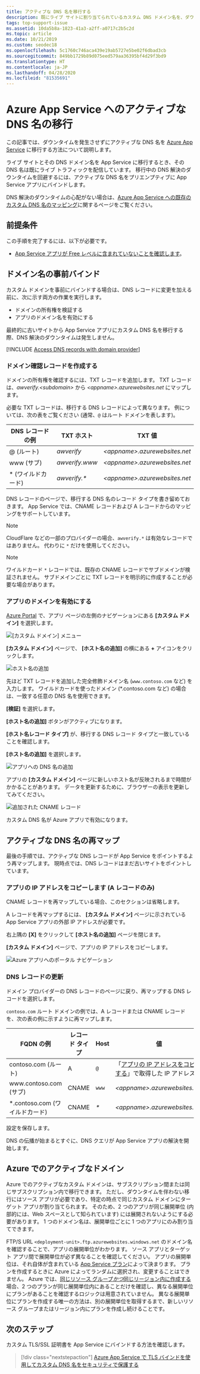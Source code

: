 ```yaml
---
title: アクティブな DNS 名を移行する
description: 既にライブ サイトに割り当てられているカスタム DNS ドメイン名を、ダウンタイムを発生させずに Azure App Service に移行する方法について説明します。
tags: top-support-issue
ms.assetid: 10da5b8a-1823-41a3-a2ff-a0717c2b5c2d
ms.topic: article
ms.date: 10/21/2019
ms.custom: seodec18
ms.openlocfilehash: 5c1760c746aca439e19ab5727e5be02f6dbad3cb
ms.sourcegitcommit: 849bb1729b89d075eed579aa36395bf4d29f3bd9
ms.translationtype: HT
ms.contentlocale: ja-JP
ms.lasthandoff: 04/28/2020
ms.locfileid: "81535691"
---
```

# <a name="migrate-an-active-dns-name-to-azure-app-service"></a>Azure App Service へのアクティブな DNS 名の移行

この記事では、ダウンタイムを発生させずにアクティブな DNS 名を [Azure App Service](../app-service/overview.md) に移行する方法について説明します。

ライブ サイトとその DNS ドメイン名を App Service に移行するとき、その DNS 名は既にライブ トラフィックを配信しています。 移行中の DNS 解決のダウンタイムを回避するには、アクティブな DNS 名をプリエンプティブに App Service アプリにバインドします。

DNS 解決のダウンタイムの心配がない場合は、[Azure App Service への既存のカスタム DNS 名のマッピング](app-service-web-tutorial-custom-domain.md)に関するページをご覧ください。

## <a name="prerequisites"></a>前提条件

この手順を完了するには、以下が必要です。

- [App Service アプリが Free レベルに含まれていないことを確認します](app-service-web-tutorial-custom-domain.md#checkpricing)。

## <a name="bind-the-domain-name-preemptively"></a>ドメイン名の事前バインド

カスタム ドメインを事前にバインドする場合は、DNS レコードに変更を加える前に、次に示す両方の作業を実行します。

- ドメインの所有権を検証する
- アプリのドメイン名を有効にする

最終的に古いサイトから App Service アプリにカスタム DNS 名を移行する際、DNS 解決のダウンタイムは発生しません。

[!INCLUDE [Access DNS records with domain provider](../../includes/app-service-web-access-dns-records.md)]

### <a name="create-domain-verification-record"></a>ドメイン確認レコードを作成する

ドメインの所有権を確認するには、TXT レコードを追加します。 TXT レコードは、_awverify.&lt;subdomain>_ から _&lt;appname>.azurewebsites.net_ にマップします。 

必要な TXT レコードは、移行する DNS レコードによって異なります。 例については、次の表をご覧ください (通常、`@` はルート ドメインを表します)。

| DNS レコードの例 | TXT ホスト | TXT 値 |
| - | - | - |
| \@ (ルート) | _awverify_ | _&lt;appname>.azurewebsites.net_ |
| www (サブ) | _awverify.www_ | _&lt;appname>.azurewebsites.net_ |
| \* (ワイルドカード) | _awverify.\*_ | _&lt;appname>.azurewebsites.net_ |

DNS レコードのページで、移行する DNS 名のレコード タイプを書き留めておきます。 App Service では、CNAME レコードおよび A レコードからのマッピングをサポートしています。

> [!NOTE]
> CloudFlare などの一部のプロバイダーの場合、`awverify.*` は有効なレコードではありません。 代わりに `*` だけを使用してください。

> [!NOTE]
> ワイルドカード `*` レコードでは、既存の CNAME レコードでサブドメインが検証されません。 サブドメインごとに TXT レコードを明示的に作成することが必要な場合があります。


### <a name="enable-the-domain-for-your-app"></a>アプリのドメインを有効にする

[Azure Portal](https://portal.azure.com) で、アプリ ページの左側のナビゲーションにある **[カスタム ドメイン]** を選択します。 

![[カスタム ドメイン] メニュー](./media/app-service-web-tutorial-custom-domain/custom-domain-menu.png)

**[カスタム ドメイン]** ページで、 **[ホスト名の追加]** の横にある **+** アイコンをクリックします。

![ホスト名の追加](./media/app-service-web-tutorial-custom-domain/add-host-name-cname.png)

先ほど TXT レコードを追加した完全修飾ドメイン名 (`www.contoso.com` など) を入力します。 ワイルドカードを使ったドメイン (\*.contoso.com など) の場合は、一致する任意の DNS 名を使用できます。 

**[検証]** を選択します。

**[ホスト名の追加]** ボタンがアクティブになります。 

**[ホスト名レコード タイプ]** が、移行する DNS レコード タイプと一致していることを確認します。

**[ホスト名の追加]** を選択します。

![アプリへの DNS 名の追加](./media/app-service-web-tutorial-custom-domain/validate-domain-name-cname.png)

アプリの **[カスタム ドメイン]** ページに新しいホスト名が反映されるまで時間がかかることがあります。 データを更新するために、ブラウザーの表示を更新してみてください。

![追加された CNAME レコード](./media/app-service-web-tutorial-custom-domain/cname-record-added.png)

カスタム DNS 名が Azure アプリで有効になります。 

## <a name="remap-the-active-dns-name"></a>アクティブな DNS 名の再マップ

最後の手順では、アクティブな DNS レコードが App Service をポイントするよう再マップします。 現時点では、DNS レコードはまだ古いサイトをポイントしています。

<a name="info"></a>

### <a name="copy-the-apps-ip-address-a-record-only"></a>アプリの IP アドレスをコピーします (A レコードのみ)

CNAME レコードを再マップしている場合、このセクションは省略します。 

A レコードを再マップするには、 **[カスタム ドメイン]** ページに示されている App Service アプリの外部 IP アドレスが必要です。

右上隅の **[X]** をクリックして **[ホスト名の追加]** ページを閉じます。 

**[カスタム ドメイン]** ページで、アプリの IP アドレスをコピーします。

![Azure アプリへのポータル ナビゲーション](./media/app-service-web-tutorial-custom-domain/mapping-information.png)

### <a name="update-the-dns-record"></a>DNS レコードの更新

ドメイン プロバイダーの DNS レコードのページに戻り、再マップする DNS レコードを選択します。

`contoso.com` ルート ドメインの例では、A レコードまたは CNAME レコードを、次の表の例に示すように再マップします。 

| FQDN の例 | レコード タイプ | Host | 値 |
| - | - | - | - |
| contoso.com (ルート) | A | `@` | 「[アプリの IP アドレスをコピーする](#info)」で取得した IP アドレス |
| www\.contoso.com (サブ) | CNAME | `www` | _&lt;appname>.azurewebsites.net_ |
| \*.contoso.com (ワイルドカード) | CNAME | _\*_ | _&lt;appname>.azurewebsites.net_ |

設定を保存します。

DNS の伝播が始まるとすぐに、DNS クエリが App Service アプリの解決を開始します。

## <a name="active-domain-in-azure"></a>Azure でのアクティブなドメイン

Azure でのアクティブなカスタム ドメインは、サブスクリプション間または同じサブスクリプション内で移行できます。 ただし、ダウンタイムを伴わない移行にはソース アプリが必要であり、特定の時点で同じカスタム ドメインにターゲット アプリが割り当てられます。 そのため、2 つのアプリが同じ展開単位 (内部的には、Web スペースとして知られています) には展開されないようにする必要があります。 1 つのドメイン名は、展開単位ごとに 1 つのアプリにのみ割り当てできます。

FTP/S URL `<deployment-unit>.ftp.azurewebsites.windows.net` のドメイン名を確認することで、アプリの展開単位がわかります。 ソース アプリとターゲット アプリ間で展開単位が必ず異なることを確認してください。 アプリの展開単位は、それ自体が含まれている [App Service プラン](overview-hosting-plans.md)によって決まります。 プランを作成するときに Azure によってランダムに選択され、変更することはできません。 Azure では、[同じリソース グループ*かつ*同じリージョン内に作成する](app-service-plan-manage.md#create-an-app-service-plan)場合、2 つのプランが同じ展開単位内にあることだけを確認し、異なる展開単位にプランがあることを確認するロジックは用意されていません。 異なる展開単位にプランを作成する唯一の方法は、別の展開単位を取得するまで、新しいリソース グループまたはリージョン内にプランを作成し続けることです。

## <a name="next-steps"></a>次のステップ

カスタム TLS/SSL 証明書を App Service にバインドする方法を確認します。

> [!div class="nextstepaction"]
> [Azure App Service で TLS バインドを使用してカスタム DNS 名をセキュリティで保護する](configure-ssl-bindings.md)
